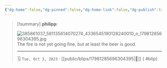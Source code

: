 ```yaml
---
{"dg-home":false,"dg-pinned":false,"dg-home-link":false,"dg-publish":true,"tags":["dgblip"],"disabled rules":["yaml-title","yaml-title-alias","file-name-heading"],"title":"philipp on instagram @ 2023-10-03","created-date":"2023-10-03T15:00:00","updated-date":"2025-05-02T17:43:08","dg-path":"blips/17981285696304395.md","permalink":"/blips/17981285696304395/","dgPassFrontmatter":true}
---
```


> [!summary] **philipp**:
>
> ![385861037_581135614070274_4336545190128240010_n_17981285696304395.jpg](/img/user/attachments/385861037_581135614070274_4336545190128240010_n_17981285696304395.jpg)
> The fire is not yet going fine, but at least the beer is good.
> - - -
>
> 🗓️ `Tue, Oct 3, 2023` · [[public/blips/17981285696304395\|🔗]]
{ #blip}

